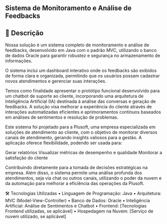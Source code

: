 ## Sistema de Monitoramento e Análise de Feedbacks

## 📝 Descrição
Nossa solução é um sistema completo de monitoramento e análise de feedbacks, desenvolvido em Java com o padrão MVC, utilizando o banco de dados Oracle para garantir robustez e segurança no armazenamento de informações.

O sistema inclui um dashboard interativo onde os feedbacks são exibidos de forma clara e organizada, permitindo que os usuários possam cadastrar novos atendimentos e gerenciar suas interações.

Temos como finalidade apresentar o protótipo funcional desenvolvido para um chatbot de suporte ao cliente, incorporando uma arquitetura de Inteligência Artificial (IA) destinada à análise das conversas e geração de feedbacks. A solução visa melhorar a experiência do cliente através de interações automatizadas eficientes e aprimoramentos contínuos baseados em análises de sentimentos e resolução de problemas.

Este sistema foi projetado para a Plusoft, uma empresa especializada em soluções de atendimento ao cliente, com o objetivo de monitorar diversos canais de atendimento, gerando insights valiosos para a gestão. A aplicação oferece flexibilidade, podendo ser usada para:

Gerar relatórios
Visualizar métricas de desempenho e qualidade
Monitorar a satisfação do cliente

Contribuindo diretamente para a tomada de decisões estratégicas na empresa. Além disso, o sistema permite uma análise profunda dos atendimentos, seja via chat ou outros canais, utilizando o poder da nuvem e da automação para melhorar a eficiência das operações da Plusoft.

🛠 Tecnologias Utilizadas
• Linguagem de Programação: Java
• Arquitetura: MVC (Model-View-Controller)
• Banco de Dados: Oracle
• Inteligência Artificial: Análise de Sentimentos e Chatbot
• Frontend: [Tecnologias Frontend utilizadas, se aplicável]
• Hospedagem na Nuvem: [Serviço de nuvem utilizado, se aplicável]
